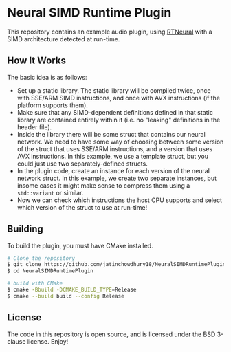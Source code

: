 # Neural SIMD Runtime Plugin

This repository contains an example audio plugin,
using [RTNeural](https://github.com/jatinchowdhury18/RTNeural)
with a SIMD architecture detected at run-time.

## How It Works

The basic idea is as follows:
- Set up a static library. The static library will be compiled twice, once with
  SSE/ARM SIMD instructions, and once with AVX instructions (if the platform supports them).
- Make sure that any SIMD-dependent definitions defined in that static library
  are contained entirely within it (i.e. no "leaking" definitions in the header file).
- Inside the library there will be some struct that contains our neural network.
  We need to have some way of choosing between some version of the struct that uses
  SSE/ARM instructions, and a version that uses AVX instructions. In this example,
  we use a template struct, but you could just use two separately-defined structs.
- In the plugin code, create an instance for each version of the neural network struct.
  In this example, we create two separate instances, but insome cases it might make sense
  to compress them using a `std::variant` or similar.
- Now we can check which instructions the host CPU supports and select which version of
  the struct to use at run-time!

## Building

To build the plugin, you must have CMake installed.

```bash
# Clone the repository
$ git clone https://github.com/jatinchowdhury18/NeuralSIMDRuntimePlugin.git
$ cd NeuralSIMDRuntimePlugin

# build with CMake
$ cmake -Bbuild -DCMAKE_BUILD_TYPE=Release
$ cmake --build build --config Release
```

## License

The code in this repository is open source, and is licensed under the
BSD 3-clause license. Enjoy!
